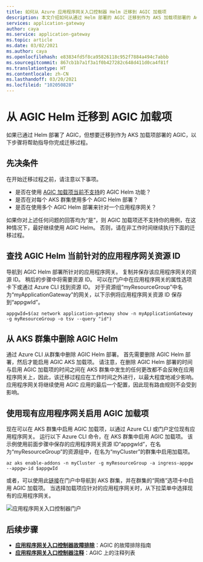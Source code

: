 ```yaml
---
title: 如何从 Azure 应用程序网关入口控制器 Helm 迁移到 AGIC 加载项
description: 本文介绍如何从通过 Helm 部署的 AGIC 迁移到作为 AKS 加载项部署的 AGIC
services: application-gateway
author: caya
ms.service: application-gateway
ms.topic: article
ms.date: 03/02/2021
ms.author: caya
ms.openlocfilehash: e83834fd5f8ca95826118c952f7884a494c7abbb
ms.sourcegitcommit: 867cb1b7a1f3a1f0b427282c648d411d0ca4f81f
ms.translationtype: HT
ms.contentlocale: zh-CN
ms.lasthandoff: 03/20/2021
ms.locfileid: "102050828"
---
```

# <a name="migrate-from-agic-helm-to-agic-add-on"></a>从 AGIC Helm 迁移到 AGIC 加载项 

如果已通过 Helm 部署了 AGIC，但想要迁移到作为 AKS 加载项部署的 AGIC，以下步骤将帮助指导你完成迁移过程。 

## <a name="prerequisites"></a>先决条件 
在开始迁移过程之前，请注意以下事项。 
  - 是否在使用 [AGIC 加载项当前不支持](ingress-controller-overview.md#difference-between-helm-deployment-and-aks-add-on)的 AGIC Helm 功能？
  - 是否在对每个 AKS 群集使用多个 AGIC Helm 部署？ 
  - 是否在使用多个 AGIC Helm 部署来针对一个应用程序网关？ 

如果你对上述任何问题的回答均为“是”，则 AGIC 加载项还不支持你的用例，在这种情况下，最好继续使用 AGIC Helm。 否则，请在非工作时间继续执行下面的迁移过程。 

## <a name="find-the-application-gateway-resource-id-that-agic-helm-is-currently-targeting"></a>查找 AGIC Helm 当前针对的应用程序网关资源 ID 
导航到 AGIC Helm 部署所针对的应用程序网关。 复制并保存该应用程序网关的资源 ID。 稍后的步骤中将需要资源 ID。 可以在门户中在应用程序网关的属性选项卡下或通过 Azure CLI 找到资源 ID。 对于资源组“myResourceGroup”中名为“myApplicationGateway”的网关，以下示例将应用程序网关资源 ID 保存到“appgwId”。  

```azurecli-interactive
appgwId=$(az network application-gateway show -n myApplicationGateway -g myResourceGroup -o tsv --query "id") 
```

## <a name="delete-agic-helm-from-your-aks-cluster"></a>从 AKS 群集中删除 AGIC Helm
通过 Azure CLI 从群集中删除 AGIC Helm 部署。 首先需要删除 AGIC Helm 部署，然后才能启用 AGIC AKS 加载项。 请注意，在删除 AGIC Helm 部署的时间与启用 AGIC 加载项的时间之间在 AKS 群集中发生的任何更改都不会反映在应用程序网关上，因此，该迁移过程应在工作时间之外进行，以最大程度地减少影响。 应用程序网关将继续使用 AGIC 应用的最后一个配置，因此现有路由规则不会受到影响。 

## <a name="enable-agic-add-on-using-your-existing-application-gateway"></a>使用现有应用程序网关启用 AGIC 加载项 
现在可以在 AKS 群集中启用 AGIC 加载项，以通过 Azure CLI 或门户定位现有应用程序网关。 运行以下 Azure CLI 命令，在 AKS 群集中启用 AGIC 加载项。 该示例使用前面步骤中保存的应用程序网关资源 ID“appgwId”，在名为“myResourceGroup”的资源组中，在名为“myCluster”的群集中启用加载项。   


```azurecli-interactive
az aks enable-addons -n myCluster -g myResourceGroup -a ingress-appgw --appgw-id $appgwId
```

或者，可以使用此[链接](https://portal.azure.com/?feature.aksagic=true)在门户中导航到 AKS 群集，并在群集的“网络”选项卡中启用 AGIC 加载项。 当选择加载项应针对的应用程序网关时，从下拉菜单中选择现有的应用程序网关。 

![应用程序网关入口控制器门户](./media/tutorial-ingress-controller-add-on-existing/portal-ingress-controller-add-on.png)

## <a name="next-steps"></a>后续步骤
- [**应用程序网关入口控制器故障排除**](ingress-controller-troubleshoot.md)：AGIC 的故障排除指南 
- [**应用程序网关入口控制器注释**](ingress-controller-annotations.md)：AGIC 上的注释列表 